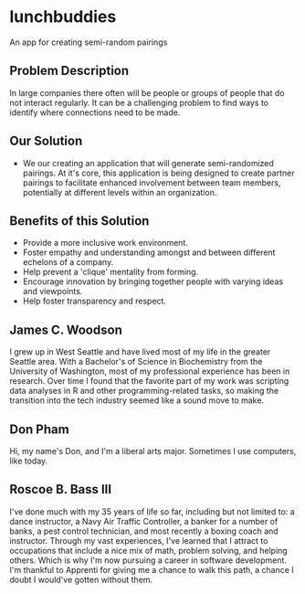 # lunchbuddies
An app for creating semi-random pairings

## Problem Description
In large companies there often will be people or groups of people that do not interact regularly.  It can be a challenging problem to find ways to identify where connections need to be made.

## Our Solution
  * We our creating an application that will generate semi-randomized pairings. At it's core, this application is being designed to create partner pairings to facilitate enhanced involvement between team members, potentially at different levels within an organization.

## Benefits of this Solution
  * Provide a more inclusive work environment.
  * Foster empathy and understanding amongst and between different echelons of a company.
  * Help prevent a 'clique' mentality from forming.
  * Encourage innovation by bringing together people with varying ideas and viewpoints.
  * Help foster transparency and respect.

## James C. Woodson

I grew up in West Seattle and have lived most of my life in the greater Seattle area. With a Bachelor's of Science in Biochemistry from the University of Washington, most of my professional experience has been in research. Over time I found that the favorite part of my work was scripting data analyses in R and other programming-related tasks, so making the transition into the tech industry seemed like a sound move to make.

## Don Pham

Hi, my name's Don, and I'm a liberal arts major. Sometimes I use computers, like today.

## Roscoe B. Bass III

I've done much with my 35 years of life so far, including but not limited to: a dance instructor, a Navy Air Traffic Controller, a banker for a number of banks, a pest control technician, and most recently a boxing coach and instructor.  Through my vast experiences, I've learned that I attract to occupations that include a nice mix of math, problem solving, and helping others.  Which is why I'm now pursuing a career in software development.  I'm thankful to Apprenti for giving me a chance to walk this path, a chance I doubt I would've gotten without them.
